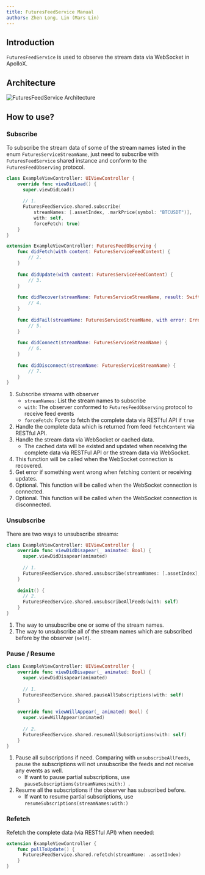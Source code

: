 ```yaml
---
title: FuturesFeedService Manual
authors: Zhen Long, Lin (Mars Lin)
---
```

## Introduction

`FuturesFeedService` is used to observe the stream data via WebSocket in ApolloX.

## Architecture

![FuturesFeedService Architecture](https://static.devfdg.net/image/julia/futures-feed-service-architecture.jpg)

## How to use?

### Subscribe

To subscribe the stream data of some of the stream names listed in the enum `FuturesServiceStreamName`, just need to subscribe with `FuturesFeedService` shared instance and conform to the `FuturesFeedObserving` protocol.

```Swift
class ExampleViewController: UIViewController {
    override func viewDidLoad() {
      super.viewDidLoad()
    
      // 1.
      FuturesFeedService.shared.subscribe(
          streamNames: [.assetIndex, .markPrice(symbol: "BTCUSDT")],
          with: self,
          forceFetch: true)
    }
}

extension ExampleViewController: FuturesFeedObserving {
    func didFetch(with content: FuturesServiceFeedContent) {
        // 2.
    }
  
    func didUpdate(with content: FuturesServiceFeedContent) {
        // 3.
    }
  
    func didRecover(streamName: FuturesServiceStreamName, result: Swift.Result<Void, StreamSubscriberRecoverError>) {
        // 4.
    }
  
    func didFail(streamName: FuturesServiceStreamName, with error: Error) {
        // 5.
    }
  
    func didConnect(streamName: FuturesServiceStreamName) {
        // 6.
    }
    
    func didDisconnect(streamName: FuturesServiceStreamName) {
        // 7.
    }
}
```

1. Subscribe streams with observer
   * `streamNames`: List the stream names to subscribe
   * `with`: The observer conformed to `FuturesFeedObserving` protocol to receive feed events
   * `forceFetch`: Force to fetch the complete data via RESTful API if `true`
2. Handle the complete data which is returned from feed `fetchContent` via RESTful API.
3. Handle the stream data via WebSocket or cached data.
   * The cached data will be existed and updated when receiving the complete data via RESTFul API or the stream data via WebSocket.
4. This function will be called when the WebSocket connection is recovered.
5. Get error if something went wrong when fetching content or receiving updates.
6. Optional. This function will be called when the WebSocket connection is connected.
7. Optional. This function will be called when the WebSocket connection is disconnected. 

### Unsubscribe

There are two ways to unsubscribe streams:

```Swift
class ExampleViewController: UIViewController {
    override func viewDidDisapear(_ animated: Bool) {
      super.viewDidDisapear(animated)
    
      // 1.
      FuturesFeedService.shared.unsubscribe(streamNames: [.assetIndex], with: self)
    }
  
    deinit() {
      // 2.
      FuturesFeedService.shared.unsubscribeAllFeeds(with: self)
    }
}
```

1. The way to unsubscribe one or some of the stream names.
2. The way to unsubscribe all of the stream names which are subscribed before by the observer (`self`).

### Pause / Resume

```swift
class ExampleViewController: UIViewController {
    override func viewDidDisapear(_ animated: Bool) {
      super.viewDidDisapear(animated)
    
      // 1.
      FuturesFeedService.shared.pauseAllSubscriptions(with: self)
    }
  
    override func viewWillAppear(_ animated: Bool) {
      super.viewWillAppear(animated)
      
      // 2.
      FuturesFeedService.shared.resumeAllSubscriptions(with: self)
    }
}
```

1. Pause all subscriptions if need. Comparing with `unsubscribeAllFeeds`, pause the subscriptions will not unsubscribe the feeds and not receive any events as well.
   * If want to pause partial subscriptions, use `pauseSubscriptions(streamNames:with:) `.
2. Resume all the subscriptions if the observer has subscribed before.
   * If want to resume partial subscriptions, use `resumeSubscriptions(streamNames:with:) `

### Refetch

Refetch the complete data (via RESTful API) when needed:

```Swift
extension ExampleViewController {
    func pullToUpdate() {
      FuturesFeedService.shared.refetch(streamName: .assetIndex)
    }
}
```

